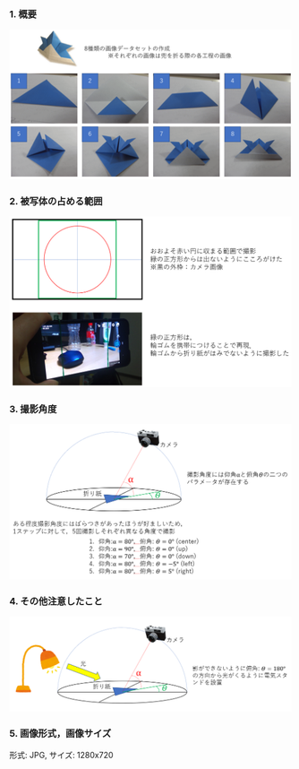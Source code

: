 
### 1. 概要
![](./img/origami_img1.png)

### 2. 被写体の占める範囲
![](./img/origami_img2.png)

### 3. 撮影角度
![](./img/origami_img3.png)

### 4. その他注意したこと
![](./img/origami_img4.png)

### 5. 画像形式，画像サイズ
形式: JPG, サイズ: 1280x720


```python

```
